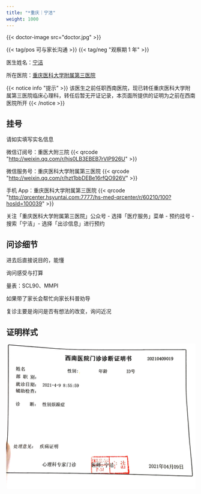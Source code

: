 ```yaml
---
title: "*重庆｜宁洁"
weight: 1000
---
```


{{< doctor-image src="doctor.jpg" >}}

{{< tag/pos 可与家长沟通 >}} {{< tag/neg "观察期 1 年" >}}

医生姓名：[宁洁](https://www.haodf.com/doctor/1129160221.html)

所在医院：[重庆医科大学附属第三医院](https://amap.com/place/B0FFGPSPQC)


{{< notice info "提示" >}}
该医生之前任职西南医院，现已转任重庆医科大学附属第三医院临床心理科，转任后暂无开证记录，本页面所提供的证明为之前在西南医院所开
{{< /notice >}}

## 挂号

请如实填写实名信息

微信订阅号：重医大附三院
{{< qrcode "http://weixin.qq.com/r/hjs0LB3EBEB7rVlP926U" >}}

微信服务号：重庆医科大学附属第三医院
{{< qrcode "http://weixin.qq.com/r/hzt1bbDEBe16rfQO926V" >}}

手机 App：重庆医科大学附属第三医院
{{< qrcode "http://qrcenter.hsyuntai.com:7777/hs-med-qrcenter/r/60210/100?hosId=100039" >}}

关注「重庆医科大学附属第三医院」公众号 - 选择「医疗服务」菜单 - 预约挂号 - 搜索「宁洁」- 选择「出诊信息」进行预约

## 问诊细节

进去后直接说目的，能懂

询问感受与打算

量表：SCL90、MMPI

如果带了家长会帮忙向家长科普劝导

复诊主要是询问是否有想法的改变，询问近况

## 证明样式

![证明](proof.jpg)

